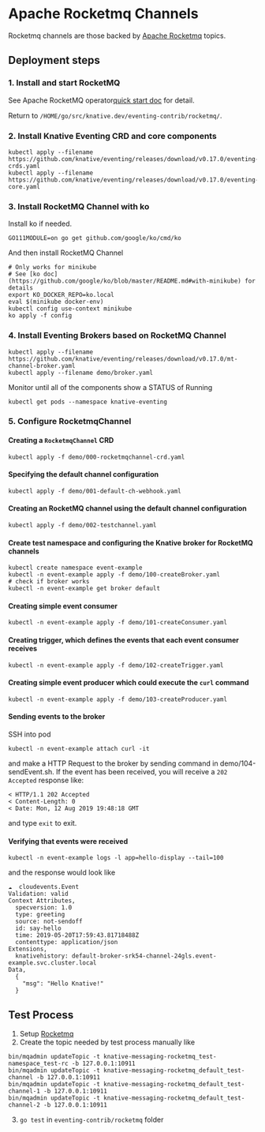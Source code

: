 # Apache Rocketmq Channels

Rocketmq channels are those backed by [Apache Rocketmq](https://rocketmq.apache.org/) topics.

## Deployment steps

### 1. Install and start RocketMQ
See Apache RocketMQ operator[quick start doc](https://github.com/apache/rocketmq-operator#quick-start) for detail.

Return to `/HOME/go/src/knative.dev/eventing-contrib/rocketmq/`.

### 2. Install Knative Eventing CRD and core components
```shell
kubectl apply --filename https://github.com/knative/eventing/releases/download/v0.17.0/eventing-crds.yaml
kubectl apply --filename https://github.com/knative/eventing/releases/download/v0.17.0/eventing-core.yaml
```

### 3. Install RocketMQ Channel with ko
Install ko if needed.
```shell
GO111MODULE=on go get github.com/google/ko/cmd/ko
```

And then install RocketMQ Channel
```shell
# Only works for minikube
# See [ko doc](https://github.com/google/ko/blob/master/README.md#with-minikube) for details
export KO_DOCKER_REPO=ko.local
eval $(minikube docker-env)
kubectl config use-context minikube
ko apply -f config
```

### 4. Install Eventing Brokers based on RocketMQ Channel
```shell
kubectl apply --filename https://github.com/knative/eventing/releases/download/v0.17.0/mt-channel-broker.yaml
kubectl apply --filename demo/broker.yaml
```
Monitor until all of the components show a STATUS of Running
```shell
kubectl get pods --namespace knative-eventing
```

### 5. Configure RocketmqChannel
#### Creating a `RocketmqChannel` CRD
```shell
kubectl apply -f demo/000-rocketmqchannel-crd.yaml
```
#### Specifying the default channel configuration
```shell
kubectl apply -f demo/001-default-ch-webhook.yaml
```
#### Creating an RocketMQ channel using the default channel configuration
```shell
kubectl apply -f demo/002-testchannel.yaml
```
#### Create test namespace and configuring the Knative broker for RocketMQ channels
```shell
kubectl create namespace event-example
kubectl -n event-example apply -f demo/100-createBroker.yaml
# check if broker works
kubectl -n event-example get broker default
```
#### Creating simple event consumer
```shell
kubectl -n event-example apply -f demo/101-createConsumer.yaml
```
#### Creating trigger, which defines the events that each event consumer receives
```shell
kubectl -n event-example apply -f demo/102-createTrigger.yaml
```
#### Creating simple event producer which could execute the `curl` command
```shell
kubectl -n event-example apply -f demo/103-createProducer.yaml
```
#### Sending events to the broker
SSH into pod
```shell
kubectl -n event-example attach curl -it
```
and make a HTTP Request to the broker by sending command in demo/104-sendEvent.sh.
If the event has been received, you will receive a `202 Accepted` response like:
```shell
< HTTP/1.1 202 Accepted
< Content-Length: 0
< Date: Mon, 12 Aug 2019 19:48:18 GMT
```
and type `exit` to exit.
#### Verifying that events were received
```shell
kubectl -n event-example logs -l app=hello-display --tail=100
```
and the response would look like
```shell
☁️  cloudevents.Event
Validation: valid
Context Attributes,
  specversion: 1.0
  type: greeting
  source: not-sendoff
  id: say-hello
  time: 2019-05-20T17:59:43.81718488Z
  contenttype: application/json
Extensions,
  knativehistory: default-broker-srk54-channel-24gls.event-example.svc.cluster.local
Data,
  {
    "msg": "Hello Knative!"
  }
```



## Test Process

1. Setup [Rocketmq](https://rocketmq.apache.org/docs/quick-start/)
2. Create the topic needed by test process manually like

```shell
bin/mqadmin updateTopic -t knative-messaging-rocketmq_test-namespace_test-rc -b 127.0.0.1:10911
bin/mqadmin updateTopic -t knative-messaging-rocketmq_default_test-channel -b 127.0.0.1:10911
bin/mqadmin updateTopic -t knative-messaging-rocketmq_default_test-channel-1 -b 127.0.0.1:10911
bin/mqadmin updateTopic -t knative-messaging-rocketmq_default_test-channel-2 -b 127.0.0.1:10911
```

3. `go test` in `eventing-contrib/rocketmq` folder
